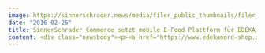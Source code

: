 ```yaml
---
image: https://sinnerschrader.news/media/filer_public_thumbnails/filer_public/a8/76/a876ae56-11c3-454b-b2f6-0e32bd6ad47c/commerceplus_boecker_edeka_nord_720.jpg__480x288_q85_crop_subsampling-2_upscale.jpg
date: "2016-02-26"
title: SinnerSchrader Commerce setzt mobile E-Food Plattform für EDEKA Nord um
content: <div class="newsbody"><p><a href="https://www.edekanord-shop.de/" target="_blank">edekanord-shop.de/</a></p><p>Die EDEKA Nord hat ein neues dezentrales Digital Commerce Konzept entwickelt, das von SinnerSchrader Commerce grafisch umgesetzt wurde. Das Vertriebskonzept gilt als Whitelabel-Lösung für alle Einzelhändler der Gruppe.</p><p>EDEKA liebt Lebensmittel, und das mit konsequenter Leidenschaft für den Verbraucher. EDEKA überrascht den Markt immer wieder mit außergewöhnlichen Kampagnen und neuen Vertriebswegen. So startet die EDEKA Nord einen weiteren Anlauf um in den E-Food Commerce einzusteigen und hat einen Onlineshop-Piloten mit Hilfe von SinnerSchrader Commerce aufgesetzt. Die Einzelhändler können damit ihre unterschiedlichen Sortimente zu regional unterschiedlichen Preisen einstellen lassen. Rund 13.000 Artikel inklusive frische Produkte und Bedienungsware sind Online verfügbar. Die Logistik wird regional von den Supermärkten übernommen. Der Kunde kann Lieferzeitfenster wählen oder die Ware im Markt abholen. Das Modell gilt als Blaupause für alle Edeka Märkte der Region Nord. Zum Start sind fünf Genossen der Gruppe integriert. Weitere folgen in Kürze.</p><p>Die E-Food Plattform ist Teil der Gesamtvertriebsstrategie von EDEKA. Logisch, dass der Onlineshop auf den ersten Blick das gewohnte Erscheinungsbild von edeka.de beinhaltet. Erst im Detail erlebt der Besucher die Innovationen beim Einkaufen. Dieser Spagat zwischen gewohntem Einkaufen und innovativen Neuerungen war die Kernaufgabe an den neuen Vertriebsweg, die SinnerSchrader Commerce mit einem messerscharfen Gespür für die Bedürfnisse der Kunden realisierte.</p><p>Zusätzlich wird eine mobile Version für Smartphones getestet, die primär auf Zielkäufe setzt und den mobilen Käufer anspricht. Unterwegs-Bedürfnisse sollen aufgefangen werden, während die Tablet und Destop-Version mit begleitendem Content überzeugt.</p><p>SinnerSchrader Commerce zeichnet verantwortlich für die strategische Beratung, Konzeption, Design, Projektmanagement und Qualitätssicherung. Die Softwareentwicklung wurde von diva-e realisiert.</p><p>Der Shop soll sukzessive ausgebaut und ständig an das Nutzungsverhalten der Kunden angepasst werden. Herausforderung ist, Innovationen mit Nutzwert anzubieten, die einerseits gelernt sind und andererseits noch als innovativ gelten.</p><h2>Downloads</h2><p><a href="https://commerce-plus.com/media/filer_public/fb/c3/fbc31954-9904-406a-8379-ef40720577ef/edekanord_homepage_boecker.jpg" target="_blank">Screenshot Website EDEKA Böcker/ Hafencity Hamburg</a></p><p><a href="https://commerce-plus.com/media/filer_public/86/60/8660aeac-dfe5-48e8-8052-0c8ef34f7d99/commerceplus_boecker_edeka_nord.jpg" target="_blank">Motiv Lieferwagen EDEKA Böcker/ Hafencity Hamburg</a></p><a class="filer_image_link" href="https://www.edekanord-shop.de" target="_blank"><img alt="EDEKANord_Homepage_Boecker.jpg" class="filer_image" src="/media/filer_public_thumbnails/filer_public/fb/c3/fbc31954-9904-406a-8379-ef40720577ef/edekanord_homepage_boecker.jpg__1028x929_q85_crop_subsampling-2_upscale.jpg" srcset="/media/filer_public_thumbnails/filer_public/fb/c3/fbc31954-9904-406a-8379-ef40720577ef/edekanord_homepage_boecker.jpg__298x179_q85_crop_subsampling-2_upscale.jpg 480w, /media/filer_public_thumbnails/filer_public/fb/c3/fbc31954-9904-406a-8379-ef40720577ef/edekanord_homepage_boecker.jpg__1028x929_q85_crop_subsampling-2_upscale.jpg 481w"/></a><p><strong>Über Commerce Plus</strong></p><p>Commerce Plus ist eine E-Commerce Spezialagentur als Teil der SinnerSchrader-Gruppe. 100+ Mitarbeiter in Hamburg und Hannover betreuen Kunden wie Tchibo, Görtz, Drogerie Müller, simyo/ O2 und Stage Entertainment. Commerce Plus realisiert digitale Vertriebskonzepte für Markenhersteller und Händler. Als führende E-Commerce Agentur entwickeln wir innovative Online-Einkaufserlebnisse, die Konsumenten begeistern und langfristig binden. Im Team mit unseren Kunden und Partnern liefern wir von der strategischen Beratung, über die Konzeption und Umsetzung von Online Shops und E-Commerce Plattformen, bis zu E-Commerce Management und Betrieb innovative Lösungen auf erprobten technologischen Standards und zuverlässigen Service, Tag für Tag.</p><p><a href="http&#58;//blog.commerce-plus.com/" target="_blank">blog.commerce-plus.com</a></p><p><a href="http&#58;//www.facebook.com/commerceplus1" target="_blank">facebook.com/commerceplus1</a></p><p><a href="https://twitter.com/commerce_plus">twitter.com/commerce_plus</a></p><p><a href="https://www.youtube.com/commerceplus" target="_blank">youtube.com/commerceplus</a></p></div>
---
```

